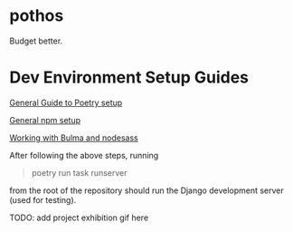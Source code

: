 # pothos
Budget better.

# Dev Environment Setup Guides
[General Guide to Poetry setup](https://gist.github.com/anand2312/910addd1b21c6f395afa2aa10fa387f7)

[General npm setup](https://gist.github.com/Windsmith/e98f7fb31590f8da041342fd40df0f86#setting-up-npm-but-not-for-the-first-time)

[Working with Bulma and nodesass](https://gist.github.com/Windsmith/96b3b0c1eea0bf26c2824b07fc15da89)

After following the above steps, running
> poetry run task runserver

from the root of the repository should run the Django development server (used for testing).

TODO: add project exhibition gif here
